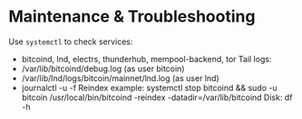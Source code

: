 # Maintenance & Troubleshooting
Use `systemctl` to check services:
- bitcoind, lnd, electrs, thunderhub, mempool-backend, tor
Tail logs:
- /var/lib/bitcoind/debug.log (as user bitcoin)
- /var/lib/lnd/logs/bitcoin/mainnet/lnd.log (as user lnd)
- journalctl -u <service> -f
Reindex example:
  systemctl stop bitcoind && sudo -u bitcoin /usr/local/bin/bitcoind -reindex -datadir=/var/lib/bitcoind
Disk:
  df -h

